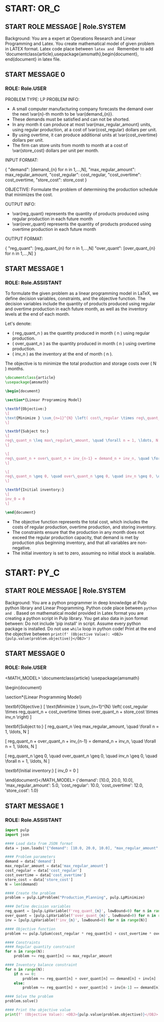 # START: OR_C 
## START ROLE MESSAGE | Role.SYSTEM 
Background: You are a expert at Operations Research and Linear Programming and Latex. You create mathematical model of given problem in LATEX format. Latex code place between ```latex and ``` Remember to add 'documentclass{article},usepackage{amsmath},begin{document}, end{document} in latex file. 
## START MESSAGE 0 
### ROLE: Role.USER
<DESCRIPTION>
PROBLEM TYPE: LP
PROBLEM INFO:

- A small computer manufacturing company forecasts the demand over the next \var{n}-th month to be \var{demand_{n}}.
- These demands must be satisfied and can not be shorted.
- In any month it can produce at most \var{max_regular_amount} units, using regular production, at a cost of \var{cost_regular} dollars per unit. 
- By using overtime, it can produce additional units at \var{cost_overtime} dollars per unit. 
- The firm can store units from month to month at a cost of \var{store_cost} dollars per unit per month. 

INPUT FORMAT:

{
	"demand": [demand_{n} for n in 1,...,N],
	"max_regular_amount": max_regular_amount,
	"cost_regular": cost_regular,
	"cost_overtime": cost_overtime,
	"store_cost": store_cost
}


OBJECTIVE: Formulate the problem of determining the production schedule that minimizes the cost.

OUTPUT INFO:

- \var{reg_quant} represents the quantity of products produced using regular production in each future month
- \var{over_quant} represents the quantity of products produced using overtime production in each future month

OUTPUT FORMAT:

{
	"reg_quant": [reg_quant_{n} for n in 1,...,N]
	"over_quant": [over_quant_{n} for n in 1,...,N]
}
</DESCRIPTION>


## START MESSAGE 1 
### ROLE: Role.ASSISTANT
To formulate the given problem as a linear programming model in LaTeX, we define decision variables, constraints, and the objective function. The decision variables include the quantity of products produced using regular and overtime production in each future month, as well as the inventory levels at the end of each month.

Let's denote:
- \( reg\_quant_n \) as the quantity produced in month \( n \) using regular production.
- \( over\_quant_n \) as the quantity produced in month \( n \) using overtime production.
- \( inv_n \) as the inventory at the end of month \( n \).

The objective is to minimize the total production and storage costs over \( N \) months.

```latex
\documentclass{article}
\usepackage{amsmath}

\begin{document}

\section*{Linear Programming Model}

\textbf{Objective:}
\[
\text{Minimize } \sum_{n=1}^{N} \left( cost\_regular \times reg\_quant_n + cost\_overtime \times over\_quant_n + store\_cost \times inv_n \right)
\]

\textbf{Subject to:}
\[
reg\_quant_n \leq max\_regular\_amount, \quad \forall n = 1, \ldots, N
\]

\[
reg\_quant_n + over\_quant_n + inv_{n-1} = demand_n + inv_n, \quad \forall n = 1, \ldots, N
\]

\[
reg\_quant_n \geq 0, \quad over\_quant_n \geq 0, \quad inv_n \geq 0, \quad \forall n = 1, \ldots, N
\]

\textbf{Initial inventory:}
\[
inv_0 = 0
\]

\end{document}
```

- The objective function represents the total cost, which includes the costs of regular production, overtime production, and storing inventory.
- The constraints ensure that the production in any month does not exceed the regular production capacity, that demand is met by production plus beginning inventory, and that all variables are non-negative.
- The initial inventory is set to zero, assuming no initial stock is available.

# START: PY_C 
## START ROLE MESSAGE | Role.SYSTEM 
Background: You are a python programmer in deep knowledge at Pulp python library and Linear Programming. Python code place between ```python and ```. Based on mathematical model provided in Latex format you are creating a python script in Pulp library. You get also data in json format between: <DATA></DATA> Do not include 'pip install' in script. Assume every python package is installed. Do not use `while` loop in python code! Print at the end the objective between <OBJ></OBJ> `print(f' (Objective Value): <OBJ>{pulp.value(problem.objective)}</OBJ>')` 
## START MESSAGE 0 
### ROLE: Role.USER
<MATH_MODEL>
\documentclass{article}
\usepackage{amsmath}

\begin{document}

\section*{Linear Programming Model}

\textbf{Objective:}
\[
\text{Minimize } \sum_{n=1}^{N} \left( cost\_regular \times reg\_quant_n + cost\_overtime \times over\_quant_n + store\_cost \times inv_n \right)
\]

\textbf{Subject to:}
\[
reg\_quant_n \leq max\_regular\_amount, \quad \forall n = 1, \ldots, N
\]

\[
reg\_quant_n + over\_quant_n + inv_{n-1} = demand_n + inv_n, \quad \forall n = 1, \ldots, N
\]

\[
reg\_quant_n \geq 0, \quad over\_quant_n \geq 0, \quad inv_n \geq 0, \quad \forall n = 1, \ldots, N
\]

\textbf{Initial inventory:}
\[
inv_0 = 0
\]

\end{document}</MATH_MODEL>
<DATA>
{'demand': [10.0, 20.0, 10.0], 'max_regular_amount': 5.0, 'cost_regular': 10.0, 'cost_overtime': 12.0, 'store_cost': 1.0}</DATA>


## START MESSAGE 1 
### ROLE: Role.ASSISTANT
```python
import pulp
import json

#### Load data from JSON format
data = json.loads('{"demand": [10.0, 20.0, 10.0], "max_regular_amount": 5.0, "cost_regular": 10.0, "cost_overtime": 12.0, "store_cost": 1.0}')

#### Problem parameters
demand = data['demand']
max_regular_amount = data['max_regular_amount']
cost_regular = data['cost_regular']
cost_overtime = data['cost_overtime']
store_cost = data['store_cost']
N = len(demand)

#### Create the problem
problem = pulp.LpProblem("Production_Planning", pulp.LpMinimize)

#### Define decision variables
reg_quant = [pulp.LpVariable(f'reg_quant_{n}', lowBound=0) for n in range(N)]
over_quant = [pulp.LpVariable(f'over_quant_{n}', lowBound=0) for n in range(N)]
inv = [pulp.LpVariable(f'inv_{n}', lowBound=0) for n in range(N)]

#### Objective function
problem += pulp.lpSum(cost_regular * reg_quant[n] + cost_overtime * over_quant[n] + store_cost * inv[n] for n in range(N))

#### Constraints
#### Regular quantity constraint
for n in range(N):
    problem += reg_quant[n] <= max_regular_amount

#### Inventory balance constraint
for n in range(N):
    if n == 0:
        problem += reg_quant[n] + over_quant[n] == demand[n] + inv[n]
    else:
        problem += reg_quant[n] + over_quant[n] + inv[n-1] == demand[n] + inv[n]

#### Solve the problem
problem.solve()

#### Print the objective value
print(f' (Objective Value): <OBJ>{pulp.value(problem.objective)}</OBJ>')
```

